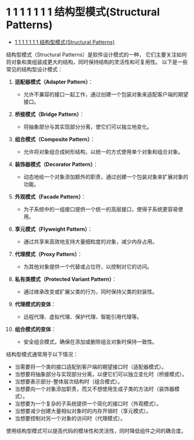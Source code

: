 # 1 1 1 1 1 1 1 结构型模式(Structural Patterns)

<!-- TOC START -->
- [1 1 1 1 1 1 1 结构型模式(Structural Patterns)](#1-1-1-1-1-1-1-结构型模式structural-patterns)
<!-- TOC END -->














结构型模式（Structural Patterns）是软件设计模式的一种，
它们主要关注如何将对象和类组装成更大的结构，同时保持结构的灵活性和可复用性。
以下是一些常见的结构型设计模式：

1. **适配器模式（Adapter Pattern）**：
   - 允许不兼容的接口一起工作，通过创建一个包装对象来适配客户端的期望接口。

2. **桥接模式（Bridge Pattern）**：
   - 将抽象部分与其实现部分分离，使它们可以独立地变化。

3. **组合模式（Composite Pattern）**：
   - 允许将对象组合成树形结构，以统一的方式使用单个对象和组合对象。

4. **装饰器模式（Decorator Pattern）**：
   - 动态地给一个对象添加额外的职责，通过创建一个包装对象来扩展对象的功能。

5. **外观模式（Facade Pattern）**：
   - 为子系统中的一组接口提供一个统一的高层接口，使得子系统更容易使用。

6. **享元模式（Flyweight Pattern）**：
   - 通过共享来高效地支持大量细粒度的对象，减少内存占用。

7. **代理模式（Proxy Pattern）**：
   - 为其他对象提供一个代替或占位符，以控制对它的访问。

8. **私有类模式（Protected Variant Pattern）**：
   - 通过继承改变或扩展父类的行为，同时保持父类的封装性。

9. **代理模式的变体**：
   - 远程代理、虚拟代理、保护代理、智能引用代理等。

10. **组合模式的变体**：
    - 安全组合模式，确保在添加或删除组合对象时保持一致性。

结构型模式通常用于以下情况：

- 当需要将一个类的接口适配到客户端的期望接口时（适配器模式）。
- 当想要将抽象部分与实现部分分离，以便它们可以独立变化时（桥接模式）。
- 当想要表示部分-整体层次结构时（组合模式）。
- 当想要向一个对象添加职责，而又不想使用生成子类的方法时（装饰器模式）。
- 当想要为一个复杂的子系统提供一个简化的接口时（外观模式）。
- 当想要减少创建大量相似对象时的内存开销时（享元模式）。
- 当想要控制对另一个对象的访问时（代理模式）。

使用结构型模式可以提高代码的模块性和灵活性，同时降低组件之间的耦合度。
